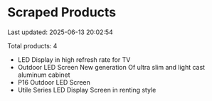 # Scraped Products

Last updated: 2025-06-13 20:02:54

Total products: 4

- LED Display in high refresh rate for TV
- Outdoor LED Screen New generation Of ultra slim and light cast aluminum cabinet
- P16 Outdoor LED Screen
- Utile Series LED Display Screen in renting style
